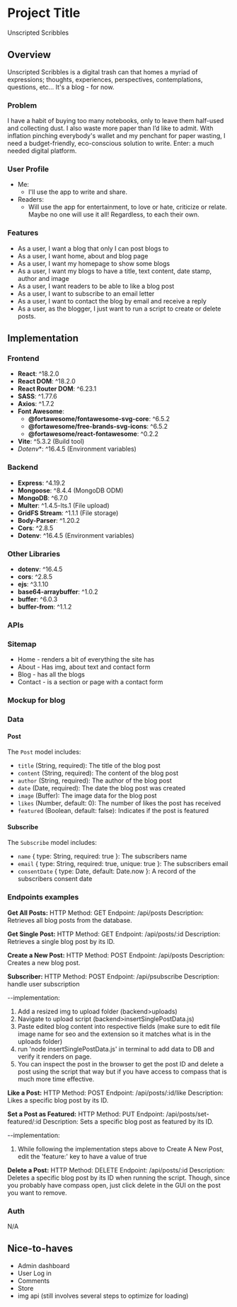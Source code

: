 # Project Title

Unscripted Scribbles

## Overview

Unscripted Scribbles is a digital trash can that homes a myriad of expressions; thoughts, experiences, perspectives, contemplations, questions, etc... It's a blog - for now.

### Problem

I have a habit of buying too many notebooks, only to leave them half-used and collecting dust. I also waste more paper than I’d like to admit. With inflation pinching everybody's wallet and my penchant for paper wasting, I need a budget-friendly, eco-conscious solution to write. Enter: a much needed digital platform.

### User Profile

- Me:
  - I'll use the app to write and share.
- Readers:
  - Will use the app for entertainment, to love or hate, criticize or relate. Maybe no one will use it all! Regardless, to each their own.

### Features

- As a user, I want a blog that only I can post blogs to
- As a user, I want home, about and blog page
- As a user, I want my homepage to show some blogs
- As a user, I want my blogs to have a title, text content, date stamp, author and image
- As a user, I want readers to be able to like a blog post
- As a user, I want to subscribe to an email letter
- As a user, I want to contact the blog by email and receive a reply
- As a user, as the blogger, I just want to run a script to create or delete posts.

## Implementation

### Frontend

- **React**: ^18.2.0
- **React DOM**: ^18.2.0
- **React Router DOM**: ^6.23.1
- **SASS**: ^1.77.6
- **Axios**: ^1.7.2
- **Font Awesome**:
  - **@fortawesome/fontawesome-svg-core**: ^6.5.2
  - **@fortawesome/free-brands-svg-icons**: ^6.5.2
  - **@fortawesome/react-fontawesome**: ^0.2.2
- **Vite**: ^5.3.2 (Build tool)
- *Dotenv**: ^16.4.5 (Environment variables)

### Backend

- **Express**: ^4.19.2
- **Mongoose**: ^8.4.4 (MongoDB ODM)
- **MongoDB**: ^6.7.0
- **Multer**: ^1.4.5-lts.1 (File upload)
- **GridFS Stream**: ^1.1.1 (File storage)
- **Body-Parser**: ^1.20.2
- **Cors**: ^2.8.5
- **Dotenv**: ^16.4.5 (Environment variables)

### Other Libraries

- **dotenv**: ^16.4.5
- **cors**: ^2.8.5
- **ejs**: ^3.1.10
- **base64-arraybuffer**: ^1.0.2
- **buffer**: ^6.0.3
- **buffer-from**: ^1.1.2

### APIs


### Sitemap

- Home - renders a bit of everything the site has
- About - Has img, about text and contact form
- Blog - has all the blogs
- Contact - is a section or page with a contact form

### Mockup for blog

### Data

#### Post

The `Post` model includes:

- `title` (String, required): The title of the blog post
- `content` (String, required): The content of the blog post
- `author` (String, required): The author of the blog post
- `date` (Date, required): The date the blog post was created
- `image` (Buffer): The image data for the blog post
- `likes` (Number, default: 0): The number of likes the post has received
- `featured` (Boolean, default: false): Indicates if the post is featured

#### Subscribe

The `Subscribe` model includes:
- `name` { type: String, required: true }: The subscribers name
- `email` { type: String, required: true, unique: true }: The subscribers email
- `consentDate` { type: Date, default: Date.now }: A record of the subscribers consent date

### Endpoints examples

**Get All Posts:**
HTTP Method: GET
Endpoint: /api/posts
Description: Retrieves all blog posts from the database.

**Get Single Post:**
HTTP Method: GET
Endpoint: /api/posts/:id
Description: Retrieves a single blog post by its ID.

**Create a New Post:**
HTTP Method: POST
Endpoint: /api/posts
Description: Creates a new blog post.

**Subscriber:**
HTTP Method: POST
Endpoint: /api/psubscribe
Description: handle user subscription


--implementation:

1. Add a resized img to upload folder (backend>uploads)
2. Navigate to upload script (backend>insertSinglePostData.js)
3. Paste edited blog content into respective fields (make sure to edit file image name for seo and the extension so it matches what is in the uploads folder)
4. run 'node insertSinglePostData.js' in terminal to add data to DB and verify it renders on page.
5. You can inspect the post in the browser to get the post ID and delete a post using the script that way but if you have access to compass that is much more time effective.

**Like a Post:**
HTTP Method: POST
Endpoint: /api/posts/:id/like
Description: Likes a specific blog post by its ID.

**Set a Post as Featured:**
HTTP Method: PUT
Endpoint: /api/posts/set-featured/:id
Description: Sets a specific blog post as featured by its ID.

--implementation:

1. While following the implementation steps above to Create A New Post, edit the 'feature:' key to have a value of true

**Delete a Post:**
HTTP Method: DELETE
Endpoint: /api/posts/:id
Description: Deletes a specific blog post by its ID when running the script. Though, since you probably have compass open, just click delete in the GUI on the post you want to remove.

### Auth

N/A

##

## Nice-to-haves

- Admin dashboard
- User Log in
- Comments
- Store
- img api (still involves several steps to optimize for loading)

